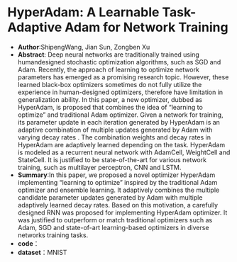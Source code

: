 # HyperAdam: A Learnable Task-Adaptive Adam for Network Training

* **Author**:ShipengWang, Jian Sun, Zongben Xu
* **Abstract**: Deep neural networks are traditionally trained using humandesigned stochastic optimization algorithms, such as SGD and Adam. Recently, the approach of learning to optimize network parameters has emerged as a promising research topic. However, these learned black-box optimizers sometimes do not fully utilize the experience in human-designed optimizers, therefore have limitation in generalization ability. In this paper, a new optimizer, dubbed as HyperAdam, is proposed that combines the idea of “learning to optimize” and traditional Adam optimizer. Given a network for training, its parameter update in each iteration generated by HyperAdam is an adaptive combination of multiple updates generated by Adam with  varying decay rates . The combination weights and decay rates in HyperAdam are adaptively learned depending on the task. HyperAdam is modeled as a recurrent neural network with AdamCell, WeightCell and StateCell. It is justified to be state-of-the-art for various network training, such as multilayer perceptron, CNN and LSTM.
* **Summary**:In this paper, we proposed a novel optimizer HyperAdam implementing “learning to optimize” inspired by the traditional Adam optimizer and ensemble learning. It adaptively combines the multiple candidate parameter updates generated by Adam with multiple adaptively learned decay rates. Based on this motivation, a carefully designed RNN was proposed for implementing HyperAdam optimizer. It was justified to outperform or  match traditional optimizers such as Adam, SGD and state-of-art learning-based optimizers in diverse networks training tasks.
* **code**：
* **dataset**：MNIST

